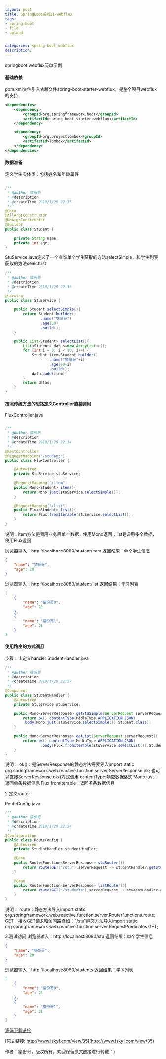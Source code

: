 ```yaml
---
layout: post
title: SpringBoot系列11-webflux
tags:
- spring-boot
- file 
- upload 


categories: spring-boot,webflux
description: 
---
```

 
  springboot webflux简单示例
<!-- more -->

#### 基础依赖
pom.xml文件引入依赖文件spring-boot-starter-webflux，是整个项目webflux的支持
```xml
<dependencies>
    <dependency>
        <groupId>org.springframework.boot</groupId>
        <artifactId>spring-boot-starter-webflux</artifactId>
    </dependency>

    <dependency>
        <groupId>org.projectlombok</groupId>
        <artifactId>lombok</artifactId>
    </dependency>
</dependencies>
```
#### 数据准备
定义学生实体类：包括姓名和年龄属性
```java

/**
 * @author 猿份哥
 * @description
 * @createTime 2019/1/29 22:35
 */
@Data
@AllArgsConstructor
@NoArgsConstructor
@Builder
public class Student {

    private String name;
    private int age;
}
```

StuService.java定义了一个查询单个学生获取的方法selectSimple，和学生列表获取的方法selectList
```java
/**
 * @author 猿份哥
 * @description
 * @createTime 2019/1/29 22:36
 */
@Service
public class StuService {

    public Student selectSimple(){
        return Student.builder()
                .name("猿份哥")
                .age(20)
                .build();
    }

    public List<Student> selectList(){
        List<Student> datas=new ArrayList<>();
        for (int i = 0; i < 10; i++) {
            Student item=Student.builder()
                    .name("猿份哥"+i)
                    .age(20+i)
                    .build();
            datas.add(item);
        }
        return datas;
    }
}
```
#### 按照传统方法的思路定义Controller直接调用
FluxController.java
```java

/**
 * @author 猿份哥
 * @description
 * @createTime 2019/1/29 22:34
 */
@RestController
@RequestMapping("/student")
public class FluxController {

    @Autowired
    private StuService stuService;

    @RequestMapping("/item")
    public Mono<Student> item(){
        return Mono.just(stuService.selectSimple());
    }

    @RequestMapping("/list")
    public Flux<Student> list(){
        return Flux.fromIterable(stuService.selectList());
    }
}
```
说明：item方法是调用业务层单个数据，使用Mono返回；list是调用多个数据，使用Flux返回

浏览器输入：http://localhost:8080/student/item
返回结果：单个学生信息
```json
{
    "name": "猿份哥",
    "age": 20
}
```
浏览器输入：http://localhost:8080/student/list
返回结果：学习列表
```json
[
    {
        "name": "猿份哥0",
        "age": 20
    },
    {
        "name": "猿份哥1",
        "age": 21
    }
]
```

#### 使用路由的方式调用
步骤：
1.定义handler
StudentHandler.java
```java
/**
 * @author 猿份哥
 * @description
 * @createTime 2019/1/29 22:57
 */
@Component
public class StudentHandler {
    @Autowired
    private StuService stuService;

    public Mono<ServerResponse> getStuSimple(ServerRequest serverRequest){
        return ok().contentType(MediaType.APPLICATION_JSON)
        .body(Mono.just(stuService.selectSimple()),Student.class);
    }

    public Mono<ServerResponse> getList(ServerRequest serverRequest){
        return ok().contentType(MediaType.APPLICATION_JSON)
                .body(Flux.fromIterable(stuService.selectList()),Student.class);
    }
}
```
说明：
ok()：是ServerResponse的静态方法需要导入import static org.springframework.web.reactive.function.server.ServerResponse.ok;
也可以直接ServerResponse.ok()方式调用
contentType:响应数据格式
Mono.just：返回单条数据信息
Flux.fromIterable：返回多条数据信息

2.定义router

RouteConfig.java
```java
/**
 * @author 猿份哥
 * @description
 * @createTime 2019/1/29 22:54
 */
@Configuration
public class RouteConfig {
    @Autowired
    private StudentHandler studentHandler;

    @Bean
    public RouterFunction<ServerResponse> stuRouter(){
        return route(GET("/stu"),serverRequest -> studentHandler.getStuSimple(serverRequest));
    }

    @Bean
    public RouterFunction<ServerResponse> listRouter(){
        return route(GET("/students"),serverRequest -> studentHandler.getList(serverRequest));
    }
}
```
说明：
route：静态方法导入import static org.springframework.web.reactive.function.server.RouterFunctions.route;
GET：接收GET请求和访问路径如："/stu"静态方法导入import static org.springframework.web.reactive.function.server.RequestPredicates.GET;

3.测试访问
浏览器输入：http://localhost:8080/stu
返回结果：单个学生信息
```json
{
    "name": "猿份哥",
    "age": 20
}
```
浏览器输入：http://localhost:8080/students
返回结果：学习列表
```json
[
    {
        "name": "猿份哥0",
        "age": 20
    },
    {
        "name": "猿份哥1",
        "age": 21
    }
]
```





[源码下载链接](https://github.com/tiankonglanlande/springboot)

[原文链接: http://www.lskyf.com/view/35](http://www.lskyf.com/view/35)

作者：猿份哥，版权所有，欢迎保留原文链接进行转载：)

